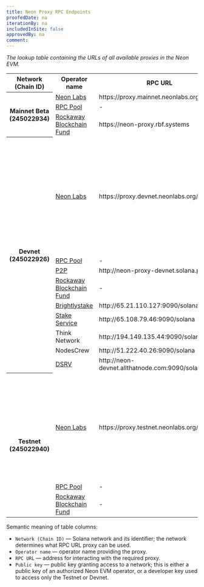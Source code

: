 ```yaml
---
title: Neon Proxy RPC Endpoints
proofedDate: na
iterationBy: na
includedInSite: false
approvedBy: na
comment: 
---
```


*The lookup table containing the URLs of all available proxies in the Neon EVM.*

<table>
    <tr>
        <th >Network (Chain ID)</th>
        <th>Operator name</th>
        <th>RPC URL</th>
        <th>Public key</th>
    </tr>
    <tr>
        <th rowspan="3">Mainnet Beta (245022934)</th>
        <td><a href="https://neon-labs.org">Neon Labs</a></td>
        <td>https://proxy.mainnet.neonlabs.org/solana</td>
        <td>-</td>
    </tr>
    <tr>
        <td><a href="https://rpcpool.com/#/">RPC Pool</a></td>
        <td>-</td>
        <td>NeoQM3utcHGxhKT41Nq81g8t4xGcPNFpkAgYj1N2N8v</td>
    </tr>
    <tr>
        <td><a href="https://rbf.capital/">Rockaway Blockchain Fund</a></td>
        <td>https://neon-proxy.rbf.systems</td>
        <td>Gw3Xiwve6HdvpJeQguhwT23cpK9nRjSy1NpNYCFY4XU9</td>
    </tr>
    <tr>
        <th rowspan="20">Devnet (245022926)</th>
        <td rowspan="12"><a href="https://neon-labs.org">Neon Labs</a></td> 
        <td rowspan="12">https://proxy.devnet.neonlabs.org/solana</td>
        <td>Fg4uzL4QDfL6x56YFUcJBJSK3PqV4yXoFmXzZQkxn2DK</td>
    </tr>
    <tr><td>8Uh8Rp1FWBiaDejyrZZhRY448oeG7GwKUyPDufP2Xxu7</td></tr>
    <tr><td>6ndMCacBc69VXqgNbcW3BLk2am9oeUDZa6SgBjHozDPd</td></tr>
    <tr><td>GEsnEWcKapTk7cgRoixBvCDc7yYuhmoMjpJ2v7mvmsBZ</td></tr>
    <tr><td>G5397iLxoKKYgMkFfkYBhJYEtErD7ygz8APmH59H8FM6</td></tr>
    <tr><td>rDeo4nZPE2aWpBkqFXBH8ygh1cD63nEKZPiDrpmQad6</td></tr>
    <tr><td>8hipwtwcmRH3iypYModkYFNXYGUEbxvpfqRhxPxx5Amx</td></tr>
    <tr><td>4fvtx2gJYJVd4o6CQt8Bdnc7dg5p2cgnb8oNUs7BGdd5</td></tr>
    <tr><td>9EMY6Xx18hN39CnzM6D5y9vuPa3YJ5ttbWRPJp3SX1Qk</td></tr>
    <tr><td>EMgay3kYFzHSh9PruAeRHxuGmNdsRQ6yPxzSAtU7PF7N</td></tr>
    <tr><td>4s5hHKLrfF7mcjfgwsRKdkubnC2VtswGpR2XGTCJaz3M</td></tr>
    <tr><td>F3V1pCfk1ZNk7Sdyh9N1H5eMtJq9XfhHR83fF8qa41Vt</td></tr>
    <tr>
        <td><a href="https://rpcpool.com/#/">RPC Pool</a></td>
        <td>-</td>
        <td>NeoQM3utcHGxhKT41Nq81g8t4xGcPNFpkAgYj1N2N8v</td>
    </tr>
    <tr>
        <td><a href="https://p2p.org">P2P</a></td>
        <td>http://neon-proxy-devnet.solana.p2p.org</td>
        <td>D1apcJxXxAS63cpbTidxjXku7cW2ELQQU9szMQracDSY</td>
    </tr>
    <tr>
        <td><a href="https://rbf.capital/">Rockaway Blockchain Fund</a></td>
        <td>-</td>
        <td>Gw3Xiwve6HdvpJeQguhwT23cpK9nRjSy1NpNYCFY4XU9</td>
    </tr>
    <tr>
        <td><a href="https://brightlystake.com">Brightlystake</a></td>
        <td>http://65.21.110.127:9090/solana</td>
        <td>2GDfarSJnNC6ii5tQVE9rBH81Ny35LxrSCZ7tFhktSqi</td>
    </tr>
    <tr>
        <td><a href="https://stakeservice.com">Stake Service</a></td>
        <td>http://65.108.79.46:9090/solana</td>
        <td>4Mh3ik4iS6MBxHy1VBN89vBiiPRDkebtnybDWnfTtpfC</td>
    </tr>
    <tr>
        <td>Think Network</td>
        <td>http://194.149.135.44:9090/solana</td>
        <td>CyepBgaNezMJgLjy6Zyz9ECUia33dwDi9aXtRsZEhWX1</td>
    </tr>
    <tr>
        <td>NodesCrew</td>
        <td>http://51.222.40.26:9090/solana</td>
        <td>HN4FeaSXB8t3FDW85hRw8mK1hYETJGeqhkkxJr6j2GiV</td>
    </tr>
    <tr>
        <td><a href="https://dsrvlabs.com">DSRV</a></td>
        <td>http://neon-devnet.allthatnode.com:9090/solana</td>
        <td>5kKd1iy6onhCkzDq6DBw6woHLas3fy6HX4Yz8t1VPc1r</td>
    </tr>
    <tr>
        <th rowspan="13">Testnet (245022940)</th>
        <td rowspan="11"><a href="https://neon-labs.org">Neon Labs</a></td>
        <td rowspan="11">https://proxy.testnet.neonlabs.org/solana</td>
        <td>EJUKLLjBMhFnkonfn7wcThnHyDewmhVmG9sEuVP9cvF8</td>
    </tr>
    <tr><td>6ndMCacBc69VXqgNbcW3BLk2am9oeUDZa6SgBjHozDPd</td></tr>
    <tr><td>GEsnEWcKapTk7cgRoixBvCDc7yYuhmoMjpJ2v7mvmsBZ</td></tr>
    <tr><td>G5397iLxoKKYgMkFfkYBhJYEtErD7ygz8APmH59H8FM6</td></tr>
    <tr><td>rDeo4nZPE2aWpBkqFXBH8ygh1cD63nEKZPiDrpmQad6</td></tr>
    <tr><td>8hipwtwcmRH3iypYModkYFNXYGUEbxvpfqRhxPxx5Amx</td></tr>
    <tr><td>4fvtx2gJYJVd4o6CQt8Bdnc7dg5p2cgnb8oNUs7BGdd5</td></tr>
    <tr><td>9EMY6Xx18hN39CnzM6D5y9vuPa3YJ5ttbWRPJp3SX1Qk</td></tr>
    <tr><td>EMgay3kYFzHSh9PruAeRHxuGmNdsRQ6yPxzSAtU7PF7N</td></tr>
    <tr><td>4s5hHKLrfF7mcjfgwsRKdkubnC2VtswGpR2XGTCJaz3M</td></tr>
    <tr><td>F3V1pCfk1ZNk7Sdyh9N1H5eMtJq9XfhHR83fF8qa41Vt</td></tr>
    <tr>
        <td><a href="https://rpcpool.com/#/">RPC Pool</a></td>
        <td>-</td>
        <td>NeoQM3utcHGxhKT41Nq81g8t4xGcPNFpkAgYj1N2N8v</td>
    </tr>
    <tr>
        <td><a href="https://rbf.capital/">Rockaway Blockchain Fund</a></td>
        <td>-</td>
        <td>Gw3Xiwve6HdvpJeQguhwT23cpK9nRjSy1NpNYCFY4XU9</td>
    </tr>
</table>


Semantic meaning of table columns:
  * `Network (Chain ID)` — Solana network and its identifier; the network determines what RPC URL proxy can be used.
  * `Operator name` — operator name providing the proxy.
  * `RPC URL` — address for interacting with the required proxy.
  * `Public key` — public key granting access to a network; this is either a public key of an authorized Neon EVM operator, or a developer key used to access only the Testnet or Devnet.
